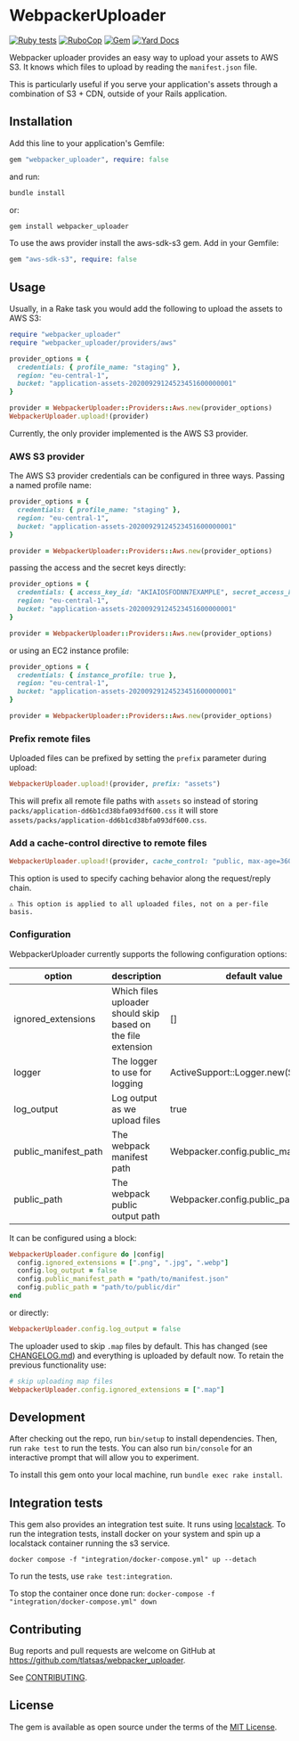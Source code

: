 # WebpackerUploader

[![Ruby tests](https://img.shields.io/github/workflow/status/tlatsas/webpacker_uploader/Ruby%20tests?style=flat-square)](https://github.com/tlatsas/webpacker_uploader/actions)
[![RuboCop](https://img.shields.io/github/workflow/status/tlatsas/webpacker_uploader/RuboCop?label=rubocop&style=flat-square)](https://github.com/tlatsas/webpacker_uploader/actions)
[![Gem](https://img.shields.io/gem/v/webpacker_uploader?style=flat-square)](https://rubygems.org/gems/webpacker_uploader)
[![Yard Docs](http://img.shields.io/badge/yard-docs-blue.svg?style=flat-square)](https://www.rubydoc.info/gems/webpacker_uploader)

Webpacker uploader provides an easy way to upload your assets to AWS S3.
It knows which files to upload by reading the `manifest.json` file.

This is particularly useful if you serve your application's assets through a combination of
S3 + CDN, outside of your Rails application.

## Installation

Add this line to your application's Gemfile:

```ruby
gem "webpacker_uploader", require: false
```

and run:

```sh
bundle install
```

or:

```sh
gem install webpacker_uploader
```

To use the aws provider install the aws-sdk-s3 gem. Add in your Gemfile:

```ruby
gem "aws-sdk-s3", require: false
```

## Usage

Usually, in a Rake task you would add the following to upload the assets to AWS S3:

```ruby
require "webpacker_uploader"
require "webpacker_uploader/providers/aws"

provider_options = {
  credentials: { profile_name: "staging" },
  region: "eu-central-1",
  bucket: "application-assets-20200929124523451600000001"
}

provider = WebpackerUploader::Providers::Aws.new(provider_options)
WebpackerUploader.upload!(provider)
```

Currently, the only provider implemented is the AWS S3 provider.

### AWS S3 provider

The AWS S3 provider credentials can be configured in three ways.
Passing a named profile name:

```ruby
provider_options = {
  credentials: { profile_name: "staging" },
  region: "eu-central-1",
  bucket: "application-assets-20200929124523451600000001"
}

provider = WebpackerUploader::Providers::Aws.new(provider_options)
```

passing the access and the secret keys directly:

```ruby
provider_options = {
  credentials: { access_key_id: "AKIAIOSFODNN7EXAMPLE", secret_access_key: "wJalrXUtnFEMI/K7MDENG/bPxRfiCYzEXAMPLEKEY" },
  region: "eu-central-1",
  bucket: "application-assets-20200929124523451600000001"
}

provider = WebpackerUploader::Providers::Aws.new(provider_options)
```

or using an EC2 instance profile:

```ruby
provider_options = {
  credentials: { instance_profile: true },
  region: "eu-central-1",
  bucket: "application-assets-20200929124523451600000001"
}

provider = WebpackerUploader::Providers::Aws.new(provider_options)
```

### Prefix remote files

Uploaded files can be prefixed by setting the `prefix` parameter during upload:

```ruby
WebpackerUploader.upload!(provider, prefix: "assets")
```

This will prefix all remote file paths with `assets` so instead of storing `packs/application-dd6b1cd38bfa093df600.css` it
will store `assets/packs/application-dd6b1cd38bfa093df600.css`.

### Add a cache-control directive to remote files

```ruby
WebpackerUploader.upload!(provider, cache_control: "public, max-age=3600")
```

This option is used to specify caching behavior along the request/reply chain.

```text
⚠️ This option is applied to all uploaded files, not on a per-file basis.
```

### Configuration

WebpackerUploader currently supports the following configuration options:

| option               | description                                                  | default value                         |
|----------------------|--------------------------------------------------------------|---------------------------------------|
| ignored_extensions   | Which files uploader should skip based on the file extension | []                                    |
| logger               | The logger to use for logging                                | ActiveSupport::Logger.new(STDOUT)     |
| log_output           | Log output as we upload files                                | true                                  |
| public_manifest_path | The webpack manifest path                                    | Webpacker.config.public_manifest_path |
| public_path          | The webpack public output path                               | Webpacker.config.public_path          |

It can be configured using a block:

```ruby
WebpackerUploader.configure do |config|
  config.ignored_extensions = [".png", ".jpg", ".webp"]
  config.log_output = false
  config.public_manifest_path = "path/to/manifest.json"
  config.public_path = "path/to/public/dir"
end
```

or directly:

```ruby
WebpackerUploader.config.log_output = false
```

The uploader used to skip `.map` files by default. This has changed (see [CHANGELOG.md](https://github.com/tlatsas/webpacker_uploader/blob/main/CHANGELOG.md))
and everything is uploaded by default now. To retain the previous functionality use:

```ruby
# skip uploading map files
WebpackerUploader.config.ignored_extensions = [".map"]
```

## Development

After checking out the repo, run `bin/setup` to install dependencies.
Then, run `rake test` to run the tests. You can also run `bin/console` for an
interactive prompt that will allow you to experiment.

To install this gem onto your local machine, run `bundle exec rake install`.

## Integration tests

This gem also provides an integration test suite. It runs using [localstack](https://github.com/localstack/localstack/).
To run the integration tests, install docker on your system and spin up a localstack container running the s3 service.

```shell
docker compose -f "integration/docker-compose.yml" up --detach
```

To run the tests, use `rake test:integration`.

To stop the container once done run: `docker-compose -f "integration/docker-compose.yml" down` 

## Contributing

Bug reports and pull requests are welcome on GitHub at https://github.com/tlatsas/webpacker_uploader.

See [CONTRIBUTING](CONTRIBUTING.md).

## License

The gem is available as open source under the terms of the [MIT License](https://opensource.org/licenses/MIT).
